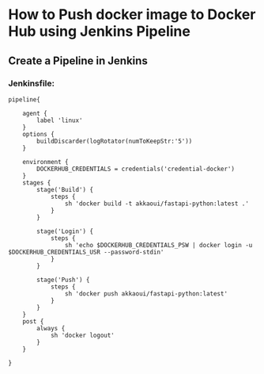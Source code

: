 # How to Push docker image to Docker Hub using Jenkins Pipeline

## Create a Pipeline in Jenkins


### Jenkinsfile:

```
pipeline{

	agent { 
		label 'linux'
	}
	options {
		buildDiscarder(logRotator(numToKeepStr:'5'))
	}

	environment {
		DOCKERHUB_CREDENTIALS = credentials('credential-docker')
	}
	stages {
		stage('Build') {
			steps {
				sh 'docker build -t akkaoui/fastapi-python:latest .'
			}
		}

		stage('Login') {
			steps {
				sh 'echo $DOCKERHUB_CREDENTIALS_PSW | docker login -u $DOCKERHUB_CREDENTIALS_USR --password-stdin'
			}
		}

		stage('Push') {
			steps {
				sh 'docker push akkaoui/fastapi-python:latest'
			}
		}
	}
	post {
		always {
			sh 'docker logout'
		}
	}

}


```
